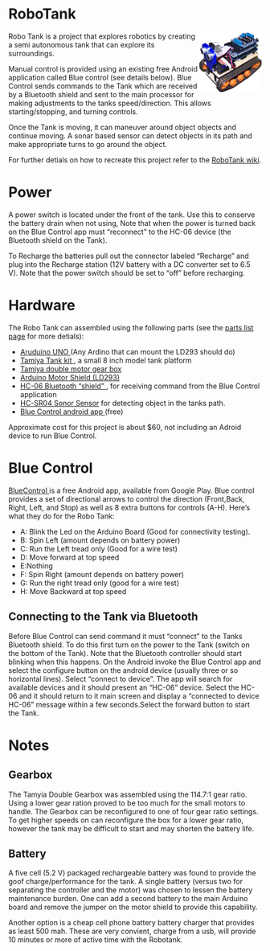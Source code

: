 # RoboTank
<a href="https://github.com/LPRDev/RoboTank/blob/master/images/RoboTank1.png">
<img src="https://github.com/LPRDev/RoboTank/blob/master/images/RoboTank1_Small.png" align="right" width="25%" height="25%">
</a>
Robo Tank is a project that explores robotics by creating a semi autonomous tank that can explore its surroundings.

Manual control is provided using an existing free Android application called Blue control (see details below). Blue Control sends commands to the Tank which are received by a Bluetooth shield and sent to the main processor for making adjustments to the tanks speed/direction. This allows starting/stopping, and turning controls.

Once the Tank is moving, it can maneuver around object objects and continue moving. A sonar based sensor can detect objects in its path and make appropriate turns to go around the object.

For further detials on how to recreate this project refer to the <a href="https://github.com/LPRDev/RoboTank/wiki"> RoboTank wiki</a>.

# Power
A power switch is located under the front of the tank. Use this to conserve the battery drain when not using, Note that when the power is turned back on the Blue Control app must “reconnect” to the HC-06 device (the Bluetooth shield on the Tank). 

To Recharge the batteries pull out the connector labeled “Recharge” and plug into the Recharge station (12V battery with a DC converter set to 6.5 V). Note that the power switch should be set to “off” before recharging.

# Hardware

The Robo Tank can assembled using the following parts (see the <a href="https://github.com/LPRDev/RoboTank/wiki/PartsList"> parts list page</a> for more detials):

* <a href="https://www.arduino.cc/en/Main/ArduinoBoardUno"> Aruduino UNO </a> (Any Ardino that can mount the LD293 should do)
* <a href="http://www.tamiya.com/english/products/70108tracked_vehicle/index.htm">Tamiya Tank kit </a>, a small 8 inch model tank platform
* <a href="http://www.tamiya.com/english/products/70168double_gearbox/index.htm"> Tamiya double motor gear box </a>
* <a href="http://playground.arduino.cc/Main/AdafruitMotorShield">Arduino Motor Shield (LD293)</a>
* <a href="http://f4cvm.free.fr/realisation/connexion/bluetooth/data/explications-1.pdf">HC-06 Bluetooth “shield” </a>, for receiving command from the Blue Control application
*  <a href="http://www.micropik.com/PDF/HCSR04.pdf"> HC-SR04 Sonor Sensor</a> for detecting object in the tanks path.
* <a href="https://play.google.com/store/apps/details?id=com.gundel.bluecontrol&hl=en"> Blue Control android app </a>(free)

Approximate cost for this project is about $60, not including an Adroid device to run Blue Control.

# Blue Control

<a href="https://play.google.com/store/apps/details?id=com.gundel.bluecontrol&hl=en"> BlueControl </a> is a free Android app, available from Google Play. Blue control provides a set of directional arrows to control the direction (Front,Back, Right, Left, and Stop) as well as 8 extra buttons for controls (A-H). Here’s what they do for the Robo Tank:

* A: Blink the Led on the Arduino Board (Good for connectivity testing).
* B: Spin Left (amount depends on battery power)
* C: Run the Left tread only (Good for a wire test)
* D: Move forward at top speed
* E:Nothing
* F: Spin Right (amount depends on battery power)
* G: Run the right tread only (good for a wire test)
* H: Move Backward at top speed

## Connecting to the Tank via Bluetooth

Before Blue Control can send command it must “connect” to the Tanks Bluetooth shield. To do this first turn on the power to the Tank (switch on the bottom of the Tank). Note that the Bluetooth controller should start blinking when this happens. On the Android invoke the Blue Control app and select the configure button on the android device (usually three or so horizontal lines). Select “connect to device”. The app will search for available devices and it should present an “HC-06” device. Select the HC-06 and it should return to it main screen and display a “connected to device HC-06” message within a few seconds.Select the forward button to start the Tank.
# Notes
## Gearbox 

The Tamyia Double Gearbox was assembled using the 114.7:1 gear ratio. Using a lower gear ration proved to be too much for the small motors to handle. The Gearbox can be reconfigured to one of four gear ratio settings. To get higher speeds on can reconfigure the box for a lower gear ratio, however the tank may be difficult to start and may shorten the battery life.
## Battery

A five cell (5.2 V) packaged rechargeable battery was found to provide the goof charge/performance for the tank. A single battery (versus two for separating the controller and the motor) was chosen to lessen the battery maintenance burden. One can add a second battery to the main Arduino board and remove the jumper on the motor shield to provide this capability.

Another option is a cheap cell phone battery battery charger that provides as least 500 mah. These are very convient, charge from a usb, will provide 10 minutes or more of active time with the Robotank.

